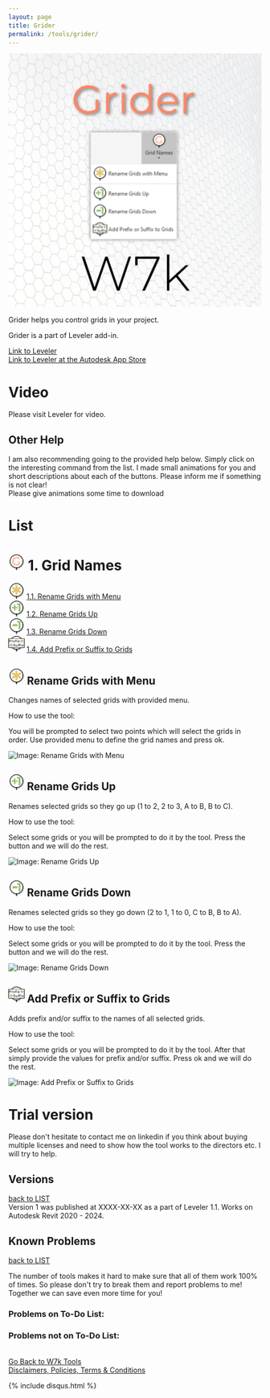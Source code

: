 ```yaml
---
layout: page
title: Grider
permalink: /tools/grider/
---
```


![MainTab](/images/Tools/Grider/Large/grider_1.jpg)

Grider helps you control grids in your project.

Grider is a part of Leveler add-in.  
  
[Link to Leveler](/Leveler.md)  
[Link to Leveler at the Autodesk App Store](https://apps.autodesk.com/RVT/en/Detail/Index?id=7992073470185484796&appLang=en&os=Win64)  
  
# Video

Please visit Leveler for video.  

## Other Help 

I am also recommending going to the provided help below. Simply click on the interesting command from the list. I made small animations for you and short descriptions about each of the buttons. Please inform me if something is not clear!  
Please give animations some time to download  

# List

# <a id="grid-names"></a> ![Grid Names](/images/Tools/Grider/Icons/Grid_Main.png) 1. Grid Names
  
![Rename Grids with Menu](/images/Tools/Grider/Icons/Grid_RenameMenu.png) [1.1. Rename Grids with Menu](#rename-grids-with-menu)  
![Rename Grids Up](/images/Tools/Grider/Icons/Grid_RenamePlus.png) [1.2. Rename Grids Up](#rename-grids-up)  
![Rename Grids Down](/images/Tools/Grider/Icons/Grid_RenameMinus.png) [1.3. Rename Grids Down](#rename-grids-down)  
![Add Prefix or Suffix to Grids](/images/Tools/Grider/Icons/Grid_RenamePrefixSuffix.png) [1.4. Add Prefix or Suffix to Grids](#add-prefix-or-suffix-to-grids)  

  

## <a id="rename-grids-with-menu"></a> ![Rename Grids with Menu](/images/Tools/Grider/Icons/Grid_RenameMenu.png) Rename Grids with Menu

Changes names of selected grids with provided menu.  

How to use the tool:  

You will be prompted to select two points which will select the grids in order. Use provided menu to define the grid names and press ok.  

<img src="https://drive.google.com/uc?export=view&id=10iQGHXIzDWwyOkGEs2ZdrF6eo9OdbQSs" alt="Image: Rename Grids with Menu">


## <a id="rename-grids-up"></a> ![Rename Grids Up](/images/Tools/Grider/Icons/Grid_RenamePlus.png) Rename Grids Up

Renames selected grids so they go up (1 to 2, 2 to 3, A to B, B to C).  

How to use the tool:  

Select some grids or you will be prompted to do it by the tool. Press the button and we will do the rest.  

![Image: Rename Grids Up](https://drive.google.com/uc?export=view&id=11-pMfgGv8LRp13jrB_UsfejXshXnT20H)  


## <a id="rename-grids-down"></a> ![Rename Grids Down](/images/Tools/Grider/Icons/Grid_RenameMinus.png) Rename Grids Down

Renames selected grids so they go down (2 to 1, 1 to 0, C to B, B to A).  

How to use the tool:  

Select some grids or you will be prompted to do it by the tool. Press the button and we will do the rest.  

![Image: Rename Grids Down](https://drive.google.com/uc?export=view&id=10h8hrpqBpPBTjdu7lNgm9YXw-VYBhHct)  


## <a id="add-prefix-or-suffix-to-grids"></a> ![Add Prefix or Suffix to Grids](/images/Tools/Grider/Icons/Grid_RenamePrefixSuffix.png) Add Prefix or Suffix to Grids

Adds prefix and/or suffix to the names of all selected grids.  

How to use the tool:  

Select some grids or you will be prompted to do it by the tool. After that simply provide the values for prefix and/or suffix. Press ok and we will do the rest.  

![Image: Add Prefix or Suffix to Grids](https://drive.google.com/uc?export=view&id=10hfFpUTrbUxq0VyXdSUxB6XLtABcfOxB)  

# Trial version 

Please don't hesitate to contact me on linkedin if you think about buying multiple licenses and need to show how the tool works to the directors etc.  I will try to help.  

## Versions
[back to LIST](#list)  
Version 1 was published at XXXX-XX-XX as a part of Leveler 1.1. Works on Autodesk Revit 2020 - 2024.  

## Known Problems  
[back to LIST](#list)  

The number of tools makes it hard to make sure that all of them work 100% of times. So please don't try to break them and report problems to me! Together we can save even more time for you!  

### Problems on To-Do List:

### Problems not on To-Do List:

<br>
<div class="backToTools">
    <a href="https://w7k.pl/tools/">Go Back to W7k Tools</a>
</div>
<div class="terms">
    <a href="https://w7k.pl/terms/">Disclaimers, Policies, Terms & Conditions</a>
</div>



{% include disqus.html %} 